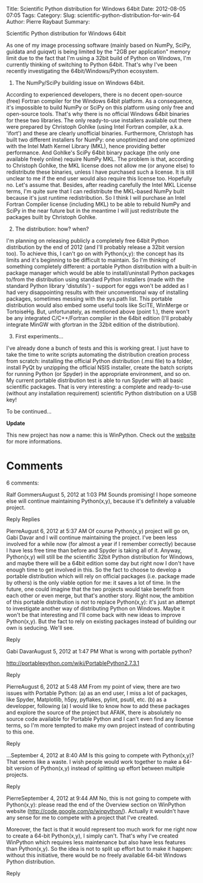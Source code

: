 Title: Scientific Python distribution for Windows 64bit
Date: 2012-08-05 07:05
Tags: 
Category: 
Slug: scientific-python-distribution-for-win-64
Author: Pierre Raybaut
Summary: 

Scientific Python distribution for Windows 64bit

As one of my image processing software (mainly based on NumPy, SciPy, guidata and guiqwt) is being limited by the "2GB per application" memory limit due to the fact that I'm using a 32bit build of Python on Windows, I'm currently thinking of switching to Python 64bit. That's why I've been recently investigating the 64bit/Windows/Python ecosystem. 

1. The NumPy/SciPy building issue on Windows 64bit.

According to experienced developers, there is no decent open-source (free) Fortran compiler for the Windows 64bit platform. As a consequence, it's impossible to build NumPy or SciPy on this platform using only free and open-source tools. That's why there is no official Windows 64bit binaries for these two libraries. The only ready-to-use installers available out there were prepared by Christoph Gohlke (using Intel Fortran compiler, a.k.a. 'ifort') and these are clearly unofficial binaries. Furthermore, Christoph has built two different installers for NumPy: one unoptimized and one optimized with the Intel Math Kernel Library (MKL), hence providing better performance. And Gohlke's SciPy 64bit binary package (the only one available freely online) require NumPy MKL. The problem is that, according to Christoph Gohlke, the MKL license does not allow me (or anyone else) to redistribute these binaries, unless I have purchased such a license. It is still unclear to me if the end user would also require this license too. Hopefully no. Let's assume that. Besides, after reading carefully the Intel MKL License terms, I'm quite sure that I can redistribute the MKL-based NumPy built because it's just runtime redistribution. So I think I will purchase an Intel Fortran Compiler license (including MKL) to be able to rebuild NumPy and SciPy in the near future but in the meantime I will just redistribute the packages built by Christoph Gohlke. 

2. The distribution: how? when?

I'm planning on releasing publicly a completely free 64bit Python distribution by the end of 2012 (and I'll probably release a 32bit version too). To achieve this, I can't go on with Python(x,y): the concept has its limits and it's beginning to be difficult to maintain. So I'm thinking of something completely different: a portable Python distribution with a built-in package manager which would be able to install/uninstall Python packages to/from the distribution using standard Python installers (made with the standard Python library 'distutils') - support for eggs won't be added as I had very disappointing results with their unconventional way of installing packages, sometimes messing with the sys.path list. This portable distribution would also embed some useful tools like SciTE, WinMerge or TortoiseHg. But, unfortunately, as mentioned above (point 1.), there won't be any integrated C/C++/Fortran compiler in the 64bit edition (I'll probably integrate MinGW with gfortran in the 32bit edition of the distribution). 

3. First experiments...

I've already done a bunch of tests and this is working great. I just have to take the time to write scripts automating the distribution creation process from scratch: installing the official Python distribution (.msi file) to a folder, install PyQt by unzipping the official NSIS installer, create the batch scripts for running Python (or Spyder) in the appropriate environment, and so on. My current portable distribution test is able to run Spyder with all basic scientific packages. That is very interesting: a complete and ready-to-use (without any installation requirement) scientific Python distribution on a USB key!

To be continued...


**Update**

This new project has now a name: this is WinPython. Check out the [website](http://code.google.com/p/winpython/) for more informations.

Comments
========

6 comments:

Ralf GommersAugust 5, 2012 at 1:03 PM
Sounds promising! I hope someone else will continue maintaining Python(x,y), because it's definitely a valuable project.

Reply
Replies

PierreAugust 6, 2012 at 5:37 AM
Of course Python(x,y) project will go on, Gabi Davar and I will continue maintaining the project. I've been less involved for a while now (for almost a year if I remember correctly) because I have less free time than before and Spyder is taking all of it. Anyway, Python(x,y) will still be *the* scientific 32bit Python distribution for Windows, and maybe there will be a 64bit edition some day but right now I don't have enough time to get involved in this. So the fact to choose to develop a portable distribution which will rely on official packages (i.e. package made by others) is the only viable option for me: it saves a lot of time. 
In the future, one could imagine that the two projects would take benefit from each other or even merge, but that's another story. Right now, the ambition of this portable distribution is *not* to replace Python(x,y): it's just an attempt to investigate another way of distributing Python on Windows. Maybe it won't be that interesting and I'll come back with new ideas to improve Python(x,y). But the fact to rely on existing packages instead of building our own is seducing. We'll see.

Reply

Gabi DavarAugust 5, 2012 at 1:47 PM
What is wrong with portable python?

http://portablepython.com/wiki/PortablePython2.7.3.1

Reply

PierreAugust 6, 2012 at 5:48 AM
From my point of view, there are two issues with Portable Python:
(a) as an end user, I miss a lot of packages, like Spyder, Matplotlib, h5py, pyflakes, pylint, psutil, etc. 
(b) as a developper, following (a) I would like to know how to add these packages and explore the source of the project but AFAIK, there is absolutely no source code available for Portable Python and I can't even find any license terms, so I'm more tempted to make my own project instead of contributing to this one.

Reply

...September 4, 2012 at 8:40 AM
Is this going to compete with Python(x,y)? That seems like a waste. I wish people would work together to make a 64-bit version of Python(x,y) instead of splitting up effort between multiple projects.

Reply

PierreSeptember 4, 2012 at 9:44 AM
No, this is not going to compete with Python(x,y): please read the end of the Overview section on WinPython website (http://code.google.com/p/winpython/). Actually it wouldn't have any sense for me to compete with a project that I've created.

Moreover, the fact is that it would represent too much work for me right now to create a 64-bit Python(x,y), I simply can't. That's why I've created WinPython which requires less maintenance but also have less features than Python(x,y). So the idea is not to split up effort but to make it happen: without this initiative, there would be no freely available 64-bit Windows Python distribution.

Reply
